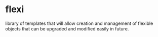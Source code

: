 # flexi
library of templates that will allow creation and management of flexible objects that can be upgraded and modified easily in future.
